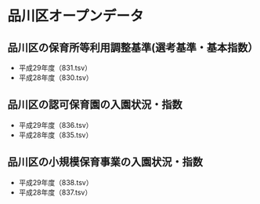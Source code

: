 # 品川区オープンデータ

## 品川区の保育所等利用調整基準(選考基準・基本指数）
- 平成29年度（831.tsv）
- 平成28年度（830.tsv）

## 品川区の認可保育園の入園状況・指数
- 平成29年度（836.tsv）
- 平成28年度（835.tsv）

## 品川区の小規模保育事業の入園状況・指数
- 平成29年度（838.tsv）
- 平成28年度（837.tsv）
